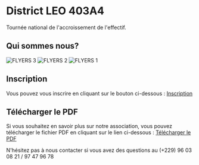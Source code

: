 # District LEO 403A4

Tournée national de l'accroissement de l'effectif.

## Qui sommes nous?

![FLYERS 3](https://github.com/DistrictLEO403A4/DistrictLEO403A4/assets/149120853/3a4e6812-56f1-49e3-9885-fca9ce6707c6)
![FLYERS 2](https://github.com/DistrictLEO403A4/DistrictLEO403A4/assets/149120853/ff8d7f65-9ee6-47ec-9b55-3f86508d43cf)
![FLYERS 1](https://github.com/DistrictLEO403A4/DistrictLEO403A4/assets/149120853/c0ff32ad-f0d3-41c2-859e-9e9ce30c2edd)

## Inscription

Vous pouvez vous inscrire en cliquant sur le bouton ci-dessous :
[Inscription](https://forms.gle/Ex8YzQhrtvSFBeXq9)

## Télécharger le PDF

Si vous souhaitez en savoir plus sur notre association, vous pouvez télécharger le fichier PDF en cliquant sur le lien ci-dessous :
[Télécharger le PDF](https://drive.google.com/file/d/1wnbs1JNxnZ8dPuEPHJxM7QrznvxWp9b1/view?usp=share_link)

N'hésitez pas à nous contacter si vous avez des questions au (+229) 96 03 08 21 / 97 47 96 78
